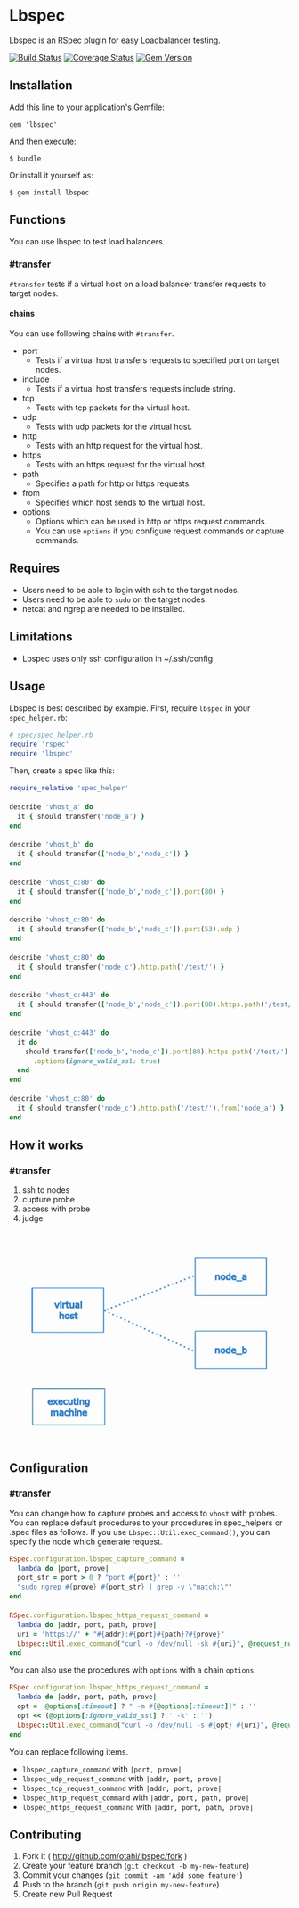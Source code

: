 # Lbspec

Lbspec is an RSpec plugin for easy Loadbalancer testing.

[![Build Status](https://travis-ci.org/otahi/lbspec.png?branch=master)](https://travis-ci.org/otahi/lbspec)
[![Coverage Status](https://coveralls.io/repos/otahi/lbspec/badge.png?branch=master)](https://coveralls.io/r/otahi/lbspec?branch=master)
[![Gem Version](https://badge.fury.io/rb/lbspec.png)](http://badge.fury.io/rb/lbspec)
## Installation

Add this line to your application's Gemfile:

    gem 'lbspec'

And then execute:

    $ bundle

Or install it yourself as:

    $ gem install lbspec

## Functions
You can use lbspec to test load balancers.

### #transfer
`#transfer` tests if a virtual host on a load balancer transfer requests to target nodes.

#### chains
You can use following chains with `#transfer`.

- port
  - Tests if a virtual host transfers requests to specified port on target nodes.
- include
  - Tests if a virtual host transfers requests include string.
- tcp
  - Tests with tcp packets for the virtual host.
- udp
  - Tests with udp packets for the virtual host.
- http
  - Tests with an http request for the virtual host.
- https
  - Tests with an https request for the virtual host.
- path
  - Specifies a path for http or https requests.
- from
  - Specifies which host sends to the virtual host.
- options
  - Options which can be used in http or https request commands.
  - You can use `options` if you configure request commands or capture commands.

## Requires
* Users need to be able to login with ssh to the target nodes.
* Users need to be able to `sudo` on the target nodes.
* netcat and ngrep are needed to be installed.

## Limitations
* Lbspec uses only ssh configuration in ~/.ssh/config

## Usage

Lbspec is best described by example. First, require `lbspec` in your `spec_helper.rb`:

```ruby
# spec/spec_helper.rb
require 'rspec'
require 'lbspec'
```

Then, create a spec like this:

```ruby
require_relative 'spec_helper'

describe 'vhost_a' do
  it { should transfer('node_a') }
end

describe 'vhost_b' do
  it { should transfer(['node_b','node_c']) }
end

describe 'vhost_c:80' do
  it { should transfer(['node_b','node_c']).port(80) }
end

describe 'vhost_c:80' do
  it { should transfer(['node_b','node_c']).port(53).udp }
end

describe 'vhost_c:80' do
  it { should transfer('node_c').http.path('/test/') }
end

describe 'vhost_c:443' do
  it { should transfer(['node_b','node_c']).port(80).https.path('/test/') }
end

describe 'vhost_c:443' do
  it do
    should transfer(['node_b','node_c']).port(80).https.path('/test/')
      .options(ignore_valid_ssl: true)
  end
end

describe 'vhost_c:80' do
  it { should transfer('node_c').http.path('/test/').from('node_a') }
end

```
## How it works
### #transfer

 1. ssh to nodes
 2. cupture probe
 3. access with probe
 4. judge

![#tranfer works][1]


## Configuration
### #transfer
You can change how to capture probes and access to `vhost` with probes. You can replace default procedures to your procedures in spec_helpers or .spec files as follows. If you use `Lbspec::Util.exec_command()`, you can specify the node which generate request.
```ruby
RSpec.configuration.lbspec_capture_command =
  lambda do |port, prove|
  port_str = port > 0 ? "port #{port}" : ''
  "sudo ngrep #{prove} #{port_str} | grep -v \"match:\""
end

RSpec.configuration.lbspec_https_request_command =
  lambda do |addr, port, path, prove|
  uri = 'https://' + "#{addr}:#{port}#{path}?#{prove}"
  Lbspec::Util.exec_command("curl -o /dev/null -sk #{uri}", @request_node)
end
```
You can also use the procedures with `options` with a chain `options`.
```ruby
RSpec.configuration.lbspec_https_request_command =
  lambda do |addr, port, path, prove|
  opt =  @options[:timeout] ? " -m #{@options[:timeout]}" : ''
  opt << (@options[:ignore_valid_ssl] ? ' -k' : '')
  Lbspec::Util.exec_command("curl -o /dev/null -s #{opt} #{uri}", @request_node)
end
```

You can replace following items.

 - `lbspec_capture_command` with `|port, prove|`
 - `lbspec_udp_request_command` with `|addr, port, prove|`
 - `lbspec_tcp_request_command` with `|addr, port, prove|`
 - `lbspec_http_request_command` with `|addr, port, path, prove|`
 - `lbspec_https_request_command` with `|addr, port, path, prove|`

## Contributing

1. Fork it ( http://github.com/otahi/lbspec/fork )
2. Create your feature branch (`git checkout -b my-new-feature`)
3. Commit your changes (`git commit -am 'Add some feature'`)
4. Push to the branch (`git push origin my-new-feature`)
5. Create new Pull Request


  [1]: images/transfer_overview.gif
